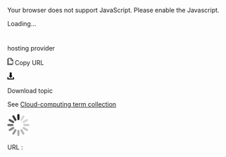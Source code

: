 Your browser does not support JavaScript. Please enable the Javascript.

Loading...

# 

hosting provider

![Copy URL](hosting-provider_files/Copy.png)
Copy URL

![Download](hosting-provider_files/Download.png)

Download topic

See [Cloud-computing term collection](https://worldready.cloudapp.net/Styleguide/Read?id=2700&topicid=28841)

![In progress](hosting-provider_files/activity-large.gif)

URL :
